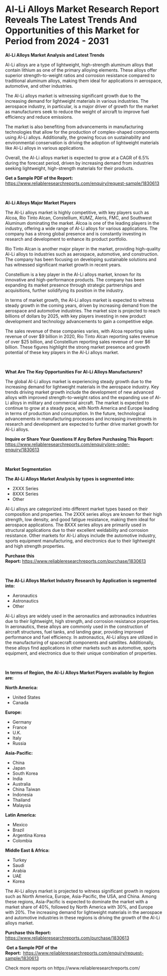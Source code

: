 <p><h1>Al-Li Alloys Market Research Report Reveals The Latest Trends And Opportunities of this Market for Period from 2024 - 2031</h1></p><p><strong>Al-Li Alloys Market Analysis and Latest Trends</strong></p>
<p><p>Al-Li alloys are a type of lightweight, high-strength aluminum alloys that contain lithium as one of the primary alloying elements. These alloys offer superior strength-to-weight ratios and corrosion resistance compared to traditional aluminum alloys, making them ideal for applications in aerospace, automotive, and other industries.</p><p>The Al-Li alloys market is witnessing significant growth due to the increasing demand for lightweight materials in various industries. The aerospace industry, in particular, is a major driver of growth for the market as manufacturers seek to reduce the weight of aircraft to improve fuel efficiency and reduce emissions.</p><p>The market is also benefiting from advancements in manufacturing technologies that allow for the production of complex-shaped components using Al-Li alloys. Additionally, the growing focus on sustainability and environmental conservation is driving the adoption of lightweight materials like Al-Li alloys in various applications.</p><p>Overall, the Al-Li alloys market is expected to grow at a CAGR of 6.5% during the forecast period, driven by increasing demand from industries seeking lightweight, high-strength materials for their products.</p></p>
<p><strong>Get a Sample PDF of the Report:&nbsp;</strong> <a href="https://www.reliableresearchreports.com/enquiry/request-sample/1830613">https://www.reliableresearchreports.com/enquiry/request-sample/1830613</a></p>
<p>&nbsp;</p>
<p><strong>Al-Li Alloys Major Market Players</strong></p>
<p><p>The Al-Li alloys market is highly competitive, with key players such as Alcoa, Rio Tinto Alcan, Constellium, KUMZ, Aleris, FMC, and Southwest Aluminum dominating the market. Alcoa is one of the leading players in the industry, offering a wide range of Al-Li alloys for various applications. The company has a strong global presence and is constantly investing in research and development to enhance its product portfolio.</p><p>Rio Tinto Alcan is another major player in the market, providing high-quality Al-Li alloys to industries such as aerospace, automotive, and construction. The company has been focusing on developing sustainable solutions and has witnessed significant market growth in recent years.</p><p>Constellium is a key player in the Al-Li alloys market, known for its innovative and high-performance products. The company has been expanding its market presence through strategic partnerships and acquisitions, further solidifying its position in the industry.</p><p>In terms of market growth, the Al-Li alloys market is expected to witness steady growth in the coming years, driven by increasing demand from the aerospace and automotive industries. The market size is projected to reach billions of dollars by 2025, with key players investing in new product development and technology advancements to gain a competitive edge.</p><p>The sales revenue of these companies varies, with Alcoa reporting sales revenue of over $9 billion in 2020, Rio Tinto Alcan reporting sales revenue of over $25 billion, and Constellium reporting sales revenue of over $6 billion. These figures highlight the strong market presence and growth potential of these key players in the Al-Li alloys market.</p></p>
<p>&nbsp;</p>
<p><strong>What Are The Key Opportunities For Al-Li Alloys Manufacturers?</strong></p>
<p><p>The global Al-Li alloys market is experiencing steady growth due to the increasing demand for lightweight materials in the aerospace industry. Key trends driving market growth include the development of new advanced alloys with improved strength-to-weight ratios and the expanding use of Al-Li alloys in military and commercial aircraft. The market is expected to continue to grow at a steady pace, with North America and Europe leading in terms of production and consumption. In the future, technological advancements in manufacturing processes and increasing investments in research and development are expected to further drive market growth for Al-Li alloys.</p></p>
<p><strong>Inquire or Share Your Questions If Any Before Purchasing This Report:</strong> <a href="https://www.reliableresearchreports.com/enquiry/pre-order-enquiry/1830613">https://www.reliableresearchreports.com/enquiry/pre-order-enquiry/1830613</a></p>
<p>&nbsp;</p>
<p><strong>Market Segmentation</strong></p>
<p><strong>The Al-Li Alloys Market Analysis by types is segmented into:</strong></p>
<p><ul><li>2XXX Series</li><li>8XXX Series</li><li>Other</li></ul></p>
<p><p>Al-Li alloys are categorized into different market types based on their composition and properties. The 2XXX series alloys are known for their high strength, low density, and good fatigue resistance, making them ideal for aerospace applications. The 8XXX series alloys are primarily used in structural applications due to their excellent weldability and corrosion resistance. Other markets for Al-Li alloys include the automotive industry, sports equipment manufacturing, and electronics due to their lightweight and high strength properties.</p></p>
<p><strong>Purchase this Report:&nbsp;</strong><a href="https://www.reliableresearchreports.com/purchase/1830613">https://www.reliableresearchreports.com/purchase/1830613</a></p>
<p>&nbsp;</p>
<p><strong>The Al-Li Alloys Market Industry Research by Application is segmented into:</strong></p>
<p><ul><li>Aeronautics</li><li>Astronautics</li><li>Other</li></ul></p>
<p><p>Al-Li alloys are widely used in the aeronautics and astronautics industries due to their lightweight, high strength, and corrosion resistance properties. In aeronautics, these alloys are commonly used in the construction of aircraft structures, fuel tanks, and landing gear, providing improved performance and fuel efficiency. In astronautics, Al-Li alloys are utilized in the manufacturing of spacecraft components and satellites. Additionally, these alloys find applications in other markets such as automotive, sports equipment, and electronics due to their unique combination of properties.</p></p>
<p>&nbsp;</p>
<p><strong>In terms of Region, the Al-Li Alloys Market Players available by Region are:</strong></p>
<p>
    <p> <strong> North America: </strong>
        <ul>
            <li>United States</li>
            <li>Canada</li>
        </ul>
        </p> 
    <p> <strong> Europe: </strong>
        <ul>
            <li>Germany</li>
            <li>France</li>
            <li>U.K.</li>
            <li>Italy</li>
            <li>Russia</li>
        </ul>
        </p> 
    <p> <strong> Asia-Pacific: </strong>
        <ul>
            <li>China</li>
            <li>Japan</li>
            <li>South Korea</li>
            <li>India</li>
            <li>Australia</li>
            <li>China Taiwan</li>
            <li>Indonesia</li>
            <li>Thailand</li>
            <li>Malaysia</li>
        </ul>
        </p> 
    <p> <strong> Latin America: </strong>
        <ul>
            <li>Mexico</li>
            <li>Brazil</li>
            <li>Argentina Korea</li>
            <li>Colombia</li>
        </ul>
        </p> 
    <p> <strong> Middle East & Africa: </strong>
        <ul>
            <li>Turkey</li>
            <li>Saudi</li>
            <li>Arabia</li>
            <li>UAE</li>
            <li>Korea</li>
        </ul>
    </p>
    </p>
<p><p>The Al-Li alloys market is projected to witness significant growth in regions such as North America, Europe, Asia-Pacific, the USA, and China. Among these regions, Asia-Pacific is expected to dominate the market with a market share of 40%, followed by North America with 30%, and Europe with 20%. The increasing demand for lightweight materials in the aerospace and automotive industries in these regions is driving the growth of the Al-Li alloys market.</p></p>
<p><strong>Purchase this Report: </strong><a href="https://www.reliableresearchreports.com/purchase/1830613">https://www.reliableresearchreports.com/purchase/1830613</a></p>
<p>&nbsp;<strong>Get a Sample PDF of the Report:&nbsp;&nbsp;</strong><a href="https://www.reliableresearchreports.com/enquiry/request-sample/1830613">https://www.reliableresearchreports.com/enquiry/request-sample/1830613</a></p>
<p><strong></strong></p>
<p>Check more reports on https://www.reliableresearchreports.com/</p>
